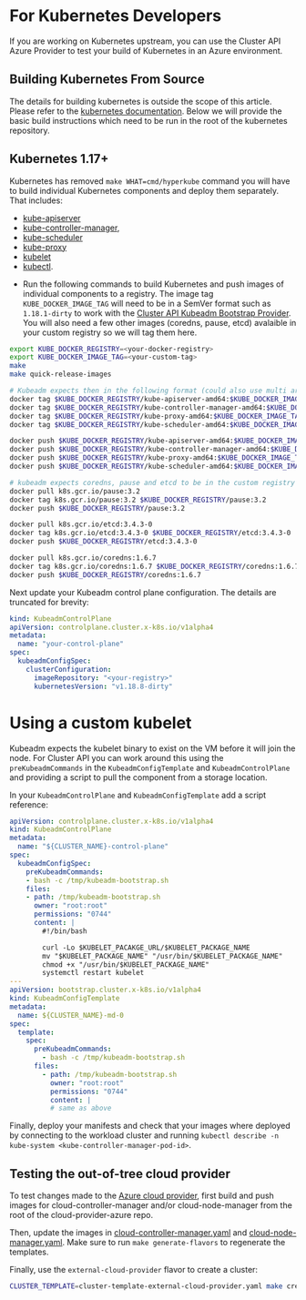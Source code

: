 # For Kubernetes Developers

If you are working on Kubernetes upstream, you can use the Cluster API Azure Provider to test your build of Kubernetes in an Azure environment.

## Building Kubernetes From Source

The details for building kubernetes is outside the scope of this article.  Please refer to the [kubernetes documentation](https://github.com/kubernetes/community/tree/master/contributors/devel).  Below we will provide the basic build instructions which need to be run in the root of the kubernetes repository.

## Kubernetes 1.17+

Kubernetes has removed `make WHAT=cmd/hyperkube` command you will have to build individual Kubernetes components and deploy them separately. That includes:

- [kube-apiserver](https://kubernetes.io/docs/reference/command-line-tools-reference/kube-apiserver/)
- [kube-controller-manager](https://kubernetes.io/docs/reference/command-line-tools-reference/kube-controller-manager/),
- [kube-scheduler](https://kubernetes.io/docs/reference/command-line-tools-reference/kube-scheduler/)
- [kube-proxy](https://kubernetes.io/docs/reference/command-line-tools-reference/kube-proxy/)
- [kubelet](https://kubernetes.io/docs/reference/command-line-tools-reference/kubelet/)
- [kubectl](https://kubernetes.io/docs/reference/kubectl/overview/).

* Run the following commands to build Kubernetes and push images of individual components to a registry.  The image tag `KUBE_DOCKER_IMAGE_TAG` will need to be in a SemVer format such as `1.18.1-dirty` to work with the [Cluster API Kubeadm Bootstrap Provider](https://github.com/kubernetes-sigs/cluster-api/tree/master/bootstrap/kubeadm).  You will also need a few other images (coredns, pause, etcd) avalaible in your custom registry so we will tag them here.

```bash
export KUBE_DOCKER_REGISTRY=<your-docker-registry>
export KUBE_DOCKER_IMAGE_TAG=<your-custom-tag>
make
make quick-release-images

# Kubeadm expects then in the following format (could also use multi arch manifest if needed)
docker tag $KUBE_DOCKER_REGISTRY/kube-apiserver-amd64:$KUBE_DOCKER_IMAGE_TAG $KUBE_DOCKER_REGISTRY/kube-apiserver:$KUBE_DOCKER_IMAGE_TAG
docker tag $KUBE_DOCKER_REGISTRY/kube-controller-manager-amd64:$KUBE_DOCKER_IMAGE_TAG $KUBE_DOCKER_REGISTRY/kube-controller-manager:$KUBE_DOCKER_IMAGE_TAG
docker tag $KUBE_DOCKER_REGISTRY/kube-proxy-amd64:$KUBE_DOCKER_IMAGE_TAG $KUBE_DOCKER_REGISTRY/kube-proxy:$KUBE_DOCKER_IMAGE_TAG
docker tag $KUBE_DOCKER_REGISTRY/kube-scheduler-amd64:$KUBE_DOCKER_IMAGE_TAG $KUBE_DOCKER_REGISTRY/kube-scheduler:$KUBE_DOCKER_IMAGE_TAG

docker push $KUBE_DOCKER_REGISTRY/kube-apiserver-amd64:$KUBE_DOCKER_IMAGE_TAG
docker push $KUBE_DOCKER_REGISTRY/kube-controller-manager-amd64:$KUBE_DOCKER_IMAGE_TAG
docker push $KUBE_DOCKER_REGISTRY/kube-proxy-amd64:$KUBE_DOCKER_IMAGE_TAG
docker push $KUBE_DOCKER_REGISTRY/kube-scheduler-amd64:$KUBE_DOCKER_IMAGE_TAG

# kubeadm expects coredns, pause and etcd to be in the custom registry
docker pull k8s.gcr.io/pause:3.2
docker tag k8s.gcr.io/pause:3.2 $KUBE_DOCKER_REGISTRY/pause:3.2
docker push $KUBE_DOCKER_REGISTRY/pause:3.2

docker pull k8s.gcr.io/etcd:3.4.3-0
docker tag k8s.gcr.io/etcd:3.4.3-0 $KUBE_DOCKER_REGISTRY/etcd:3.4.3-0
docker push $KUBE_DOCKER_REGISTRY/etcd:3.4.3-0

docker pull k8s.gcr.io/coredns:1.6.7
docker tag k8s.gcr.io/coredns:1.6.7 $KUBE_DOCKER_REGISTRY/coredns:1.6.7
docker push $KUBE_DOCKER_REGISTRY/coredns:1.6.7
```

Next update your Kubeadm control plane configuration.  The details are truncated for brevity:

```yaml
kind: KubeadmControlPlane
apiVersion: controlplane.cluster.x-k8s.io/v1alpha4
metadata:
  name: "your-control-plane"
spec:
  kubeadmConfigSpec:
    clusterConfiguration:
      imageRepository: "<your-registry>"
      kubernetesVersion: "v1.18.8-dirty"
```

# Using a custom kubelet

Kubeadm expects the kubelet binary to exist on the VM before it will join the node. For Cluster API you can work around this using the `preKubeadmCommands` in the `KubeadmConfigTemplate` and `KubeadmControlPlane` and providing a script to pull the component from a storage location.

In your `KubeadmControlPlane` and `KubeadmConfigTemplate` add a script reference:

```yaml
apiVersion: controlplane.cluster.x-k8s.io/v1alpha4
kind: KubeadmControlPlane
metadata:
  name: "${CLUSTER_NAME}-control-plane"
spec:
  kubeadmConfigSpec:
    preKubeadmCommands:
    - bash -c /tmp/kubeadm-bootstrap.sh
    files:
    - path: /tmp/kubeadm-bootstrap.sh
      owner: "root:root"
      permissions: "0744"
      content: |
        #!/bin/bash

        curl -Lo $KUBELET_PACAKGE_URL/$KUBELET_PACKAGE_NAME
        mv "$KUBELET_PACKAGE_NAME" "/usr/bin/$KUBELET_PACKAGE_NAME"
        chmod +x "/usr/bin/$KUBELET_PACKAGE_NAME"
        systemctl restart kubelet
---
apiVersion: bootstrap.cluster.x-k8s.io/v1alpha4
kind: KubeadmConfigTemplate
metadata:
  name: ${CLUSTER_NAME}-md-0
spec:
  template:
    spec:
      preKubeadmCommands:
        - bash -c /tmp/kubeadm-bootstrap.sh
      files:
        - path: /tmp/kubeadm-bootstrap.sh
          owner: "root:root"
          permissions: "0744"
          content: |
          # same as above
```


Finally, deploy your manifests and check that your images where deployed by connecting to the workload cluster and running `kubectl describe -n kube-system <kube-controller-manager-pod-id>`.

## Testing the out-of-tree cloud provider

To test changes made to the [Azure cloud provider](https://github.com/kubernetes-sigs/cloud-provider-azure), first build and push images for cloud-controller-manager and/or cloud-node-manager from the root of the cloud-provider-azure repo.

Then, update the images in [cloud-controller-manager.yaml](../../templates/flavors/external-cloud-provider/cloud-controller-manager.yaml) and [cloud-node-manager.yaml](../../templates/flavors/external-cloud-provider/cloud-controller-manager.yaml). Make sure to run `make generate-flavors` to regenerate the templates.

Finally, use the `external-cloud-provider` flavor to create a cluster:

```bash
CLUSTER_TEMPLATE=cluster-template-external-cloud-provider.yaml make create-workload-cluster
```
